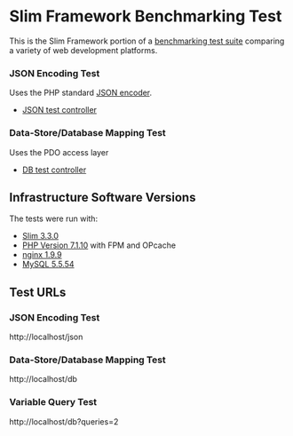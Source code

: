 # Slim Framework Benchmarking Test

This is the Slim Framework portion of a [benchmarking test suite](../) comparing a variety of web development platforms.

### JSON Encoding Test
Uses the PHP standard [JSON encoder](http://www.php.net/manual/en/function.json-encode.php).

* [JSON test controller](index.php)


### Data-Store/Database Mapping Test
Uses the PDO access layer

* [DB test controller](index.php)


## Infrastructure Software Versions
The tests were run with:

* [Slim 3.3.0](http://www.slimframework.com/)
* [PHP Version 7.1.10](http://www.php.net/) with FPM and OPcache
* [nginx 1.9.9](http://nginx.org/)
* [MySQL 5.5.54](https://dev.mysql.com/)

## Test URLs
### JSON Encoding Test

http://localhost/json

### Data-Store/Database Mapping Test

http://localhost/db

### Variable Query Test
    
http://localhost/db?queries=2
